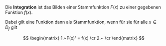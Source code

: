 Die **Integration** ist das Bilden einer Stammfunktion $F(x)$ zu einer gegebenen Funktion $f(x)$.

Dabei gilt eine Funktion dann als Stammfunktion, wenn für sie für alle $x \in D_f$ gilt


$$
\begin{matrix}
1.~F(x)' = f(x) \cr
2.~ \cr
\end{matrix}
$$